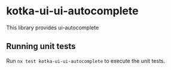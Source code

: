 # kotka-ui-ui-autocomplete

This library provides ui-autocomplete

## Running unit tests

Run `nx test kotka-ui-ui-autocomplete` to execute the unit tests.
